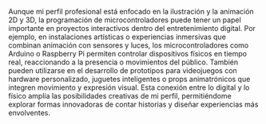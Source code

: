 Aunque mi perfil profesional está enfocado en la ilustración y la animación 2D y 3D, la programación de microcontroladores puede tener un papel importante en proyectos interactivos dentro del entretenimiento digital. Por ejemplo, en instalaciones artísticas o experiencias inmersivas que combinan animación con sensores y luces, los microcontroladores como Arduino o Raspberry Pi permiten controlar dispositivos físicos en tiempo real, reaccionando a la presencia o movimientos del público. También pueden utilizarse en el desarrollo de prototipos para videojuegos con hardware personalizado, juguetes inteligentes o props animatrónicos que integren movimiento y expresión visual. Esta conexión entre lo digital y lo físico amplía las posibilidades creativas de mi perfil, permitiéndome explorar formas innovadoras de contar historias y diseñar experiencias más envolventes.
